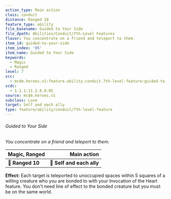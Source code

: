 ```yaml
---
action_type: Main action
class: conduit
distance: Ranged 10
feature_type: ability
file_basename: Guided to Your Side
file_dpath: Abilities/Conduit/7th-Level Features
flavor: You concentrate on a friend and teleport to them.
item_id: guided-to-your-side
item_index: '05'
item_name: Guided to Your Side
keywords:
  - Magic
  - Ranged
level: 7
scc:
  - mcdm.heroes.v1:feature.ability.conduit.7th-level-feature:guided-to-your-side
scdc:
  - 1.1.1:11.2.8.8:05
source: mcdm.heroes.v1
subclass: Love
target: Self and each ally
type: feature/ability/conduit/7th-level-feature
---
```


###### Guided to Your Side

*You concentrate on a friend and teleport to them.*

| **Magic, Ranged** |           **Main action** |
| ----------------- | ------------------------: |
| **📏 Ranged 10**  | **🎯 Self and each ally** |

**Effect:** Each target is teleported to unoccupied spaces within 5 squares of a willing creature who you are bonded to with your Invocation of the Heart feature. You don't need line of effect to the bonded creature but you must be on the same world.
